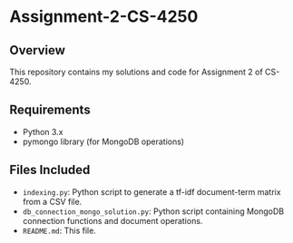 # Assignment-2-CS-4250

## Overview
This repository contains my solutions and code for Assignment 2 of CS-4250.

## Requirements
- Python 3.x
- pymongo library (for MongoDB operations)

## Files Included
- `indexing.py`: Python script to generate a tf-idf document-term matrix from a CSV file.
- `db_connection_mongo_solution.py`: Python script containing MongoDB connection functions and document operations.
- `README.md`: This file.

